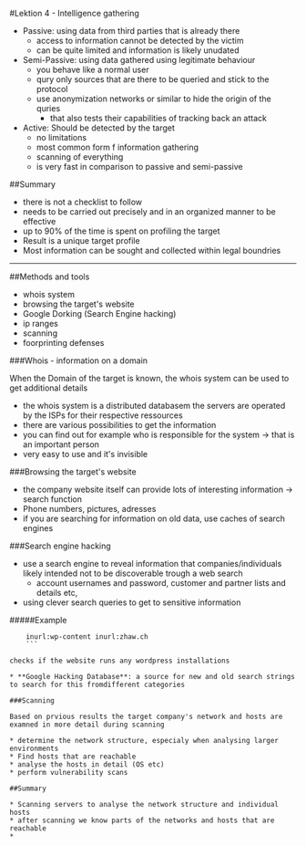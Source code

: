 #Lektion 4 - Intelligence gathering

* Passive: using data from third parties that is already there
	* access to information cannot be detected by the victim
	* can be quite limited and information is likely unudated
* Semi-Passive: using data gathered using legitimate behaviour
	* you behave like a normal user
	* qury only sources that are there to be queried and stick to the protocol
	* use anonymization networks or similar to hide the origin of the quries
		* that also tests their capabilities of tracking back an attack
* Active: Should be detected by the target
	* no limitations
	* most common form f information gathering
	* scanning of everything
	* is very fast in comparison to passive and semi-passive
	
##Summary

* there is not a checklist to follow
* needs to be carried out precisely and in an organized manner to be effective
* up to 90% of the time is spent on profiling the target
* Result is a unique target profile
* Most information can be sought and collected within legal boundries

---

##Methods and tools

* whois system
* browsing the target's website
* Google Dorking (Search Engine hacking)
* ip ranges
* scanning
* foorprinting defenses


###Whois - information on a domain

When the Domain of the target is known, the whois system can be used to get additional details

* the whois system is a distributed databasem the servers are operated by the ISPs for their respective ressources
* there are various possibilities to get the information
* you can find out for example who is responsible for the system -> that is an important person
* very easy to use and it's invisible

###Browsing the target's website

* the company website itself can provide lots of interesting information -> search function
* Phone numbers, pictures, adresses
* if you are searching for information on old data, use caches of search engines

###Search engine hacking

* use a search engine to reveal information that companies/individuals likely intended not to be discoverable trough a web search
	* account usernames and password, customer and partner lists and details etc,
* using clever search queries to get to sensitive information

#####Example
```
	inurl:wp-content inurl:zhaw.ch
	```
	
checks if the website runs any wordpress installations

* **Google Hacking Database**: a source for new and old search strings to search for this fromdifferent categories

###Scanning

Based on prvious results the target company's network and hosts are examned in more detail during scanning

* determine the network structure, especialy when analysing larger environments
* Find hosts that are reachable
* analyse the hosts in detail (OS etc)
* perform vulnerability scans

##Summary

* Scanning servers to analyse the network structure and individual hosts
* after scanning we know parts of the networks and hosts that are reachable
* 